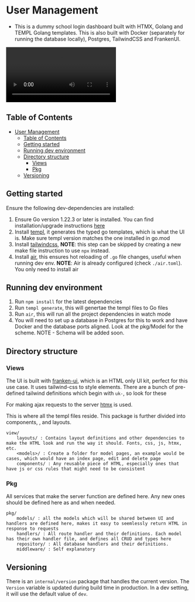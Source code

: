 # User Management

* This is a dummy school login dashboard built with HTMX, Golang and TEMPL Golang templates.
This is also built with Docker (separately for running the database locally), Postgres, TailwindCSS and FrankenUI.

![Video](./assets/usermgmt.mp4)

## Table of Contents
- [User Management](#user-management)
  - [Table of Contents](#table-of-contents)
  - [Getting started](#getting-started)
  - [Running dev environment](#running-dev-environment)
  - [Directory structure](#directory-structure)
    - [Views](#views)
    - [Pkg](#pkg)
  - [Versioning](#versioning)

## Getting started 

Ensure the following dev-dependencies are installed:

1. Ensure Go version 1.22.3 or later is installed. You can find installation/upgrade instructions [here](https://go.dev/doc/install)
2. Install [templ](https://templ.guide/quick-start/installation), it generates the typed go templates, which is what the UI is. Make sure templ version matches the one installed in go.mod
3. Install [tailwindcss](https://tailwindcss.com/docs/installation), **NOTE**: this step can be skipped by creating a new make file instruction to use `npx` instead.
4. Install [air](https://github.com/air-verse/air?tab=readme-ov-file#installation), this ensures hot reloading of `.go` file changes, useful when running dev env. **NOTE**: Air is already configured (check `./air.toml`). You only need to install air


## Running dev environment

1. Run `npm install` for the latest dependencies
2. Run `templ generate`, this will genertae the templ files to Go files
3. Run `air`, this will run all the project dependencies in watch mode
4. You will need to set up a database in Postgres for this to work and have Docker and the database ports aligned. Look at the pkg/Model for the scheme. NOTE - Schema will be added soon.

## Directory structure 

### Views 

The UI is built with [franken-ui](https://franken-ui.dev/docs/introduction), which is an HTML only UI kit, perfect for this use case.
It uses tailwind-css to style elements. There are a bunch of pre-defined tailwind definitions which begin with `uk-`, so look for these 

For making ajax requests to the server [htmx](https://htmx.org/) is used.

This is where all the templ files reside. This package is further divided into components, <models>, and layouts.

```
view/
    layouts/ : Contains layout definitions and other dependencies to make the HTML look and run the way it should. Fonts, css, js, htmx, etc.
    <models>/ : Create a folder for model pages, an example would be cases, which would have an index page, edit and delete page 
    components/ : Any reusable piece of HTML, especially ones that have js or css rules that might need to be consistent
```

### Pkg 

All services that make the server function are defined here. Any new ones should be defined here as and when needed.

```
pkg/
    models/ : all the models which will be shared between UI and handlers are defined here, makes it easy to seemlessly return HTML in response to requests
    handlers/ : All route handler and their definitions. Each model has their own handler file, and defines all CRUD and types here
    repository/ : All database handlers and their definitions.
    middleware/ : Self explanatory
```

## Versioning

There is an `internal/version` package that handles the current version. The `Version` variable is updated during build time in production. 
In a dev setting, it will use the default value of `dev`.

